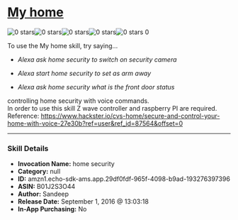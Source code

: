 # [My home](http://alexa.amazon.com/#skills/amzn1.echo-sdk-ams.app.29df0fdf-965f-4098-b9ad-193276397396)
![0 stars](../../images/ic_star_border_black_18dp_1x.png)![0 stars](../../images/ic_star_border_black_18dp_1x.png)![0 stars](../../images/ic_star_border_black_18dp_1x.png)![0 stars](../../images/ic_star_border_black_18dp_1x.png)![0 stars](../../images/ic_star_border_black_18dp_1x.png) 0

To use the My home skill, try saying...

* *Alexa ask home security to switch on security camera*

* *Alexa start home security to set  as arm away*

* *Alexa ask home  security  what is the front door status*

controlling home security with voice commands.  
In order to use this skill  Z wave controller  and raspberry PI are required.
Reference: https://www.hackster.io/cvs-home/secure-and-control-your-home-with-voice-27e30b?ref=user&ref_id=87564&offset=0

***

### Skill Details

* **Invocation Name:** home security
* **Category:** null
* **ID:** amzn1.echo-sdk-ams.app.29df0fdf-965f-4098-b9ad-193276397396
* **ASIN:** B01J2S3O44
* **Author:** Sandeep
* **Release Date:** September 1, 2016 @ 13:03:18
* **In-App Purchasing:** No
